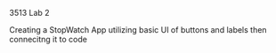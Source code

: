 3513 Lab 2 

Creating a StopWatch App utilizing basic UI of buttons and labels then connecitng it to code 

